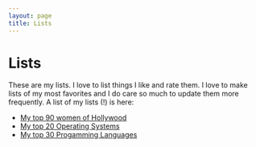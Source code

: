 ```yaml
---
layout: page
title: Lists
---
```


# Lists
These are my lists. I love to list things I like and rate them. I love to make lists of my most favorites and I do care so much to update them more frequently. A list of my lists (!) is here:

- [My top 90 women of Hollywood](http://kary.us/lists/women/)
- [My top 20 Operating Systems](http://kary.us/lists/operating-systems/)
- [My top 30 Progamming Languages](http://kary.us/lists/languages/)